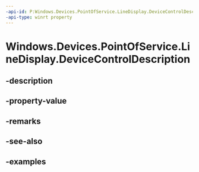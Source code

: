 ```yaml
---
-api-id: P:Windows.Devices.PointOfService.LineDisplay.DeviceControlDescription
-api-type: winrt property
---
```


<!-- Property syntax.
public string DeviceControlDescription { get; }
-->

# Windows.Devices.PointOfService.LineDisplay.DeviceControlDescription

## -description

## -property-value

## -remarks

## -see-also

## -examples

